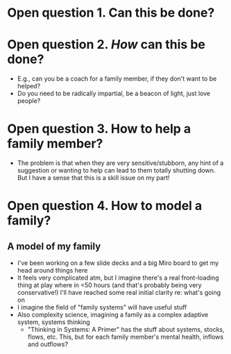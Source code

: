 # Open question 1. Can this be done?

# Open question 2. *How* can this be done?
- E.g., can you be a coach for a family member, if they don't want to be helped? 
- Do you need to be radically impartial, be a beacon of light, just love people?
# Open question 3. How to help a family member?
- The problem is that when they are very sensitive/stubborn, any hint of a suggestion or wanting to help can lead to them totally shutting down. But I have a sense that this is a skill issue on my part!
# Open question 4. How to model a family?
## A model of my family
- I've been working on a few slide decks and a big Miro board to get my head around things here
- It feels very complicated atm, but I imagine there's a real front-loading thing at play where in <50 hours (and that's probably being very conservative!) I'll have reached some real initial clarity re: what's going on
- I imagine the field of "family systems" will have useful stuff
- Also complexity science, imagining a family as a complex adaptive system, systems thinking
	- "Thinking in Systems: A Primer" has the stuff about systems, stocks, flows, etc. This, but for each family member's mental health, inflows and outflows?